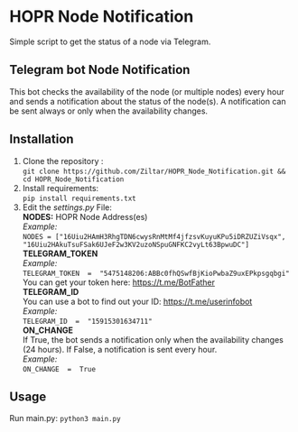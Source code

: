 # HOPR Node Notification
Simple script to get the status of a node via Telegram. 

## Telegram bot Node Notification

This bot checks the availability of the node (or multiple nodes) every hour and sends a notification about the status of the node(s). A notification can be sent always or only when the availability changes. 

## Installation

1. Clone the repository : <br> `git clone https://github.com/Ziltar/HOPR_Node_Notification.git && cd HOPR_Node_Notification` 
2. Install requirements:  <br> `pip install requirements.txt `
3. Edit the *settings.py* File: <br>
<b>NODES:</b> HOPR Node Address(es)<br>
*Example:*<br> `NODES = ["16Uiu2HAmH3RhgTDN6cwysRnMtMf4jfzsvKuyuKPu5iDRZUZiVsqx", "16Uiu2HAkuTsuFSak6UJeF2w3KV2uzoNSpuGNFKC2vyLt63BpwuDC"]`<br>
<b>TELEGRAM_TOKEN</b><br>
*Example:* <br>`TELEGRAM_TOKEN  =  "5475148206:ABBc0fhQSwfBjKioPwbaZ9uxEPkpsgqbgi"`<br>
You can get your token here: https://t.me/BotFather <br>
<b>TELEGRAM_ID</b><br>
You can use a bot to find out your ID: https://t.me/userinfobot<br>
*Example:*<br> `TELEGRAM_ID  =  "15915301634711"`<br>
<b>ON_CHANGE</b><br>
If True, the bot sends a notification only when the availability changes (24 hours). If False, a notification is sent every hour.<br>
*Example:* <br>`ON_CHANGE  =  True`

## Usage
Run main.py: `python3 main.py` <br><br>


